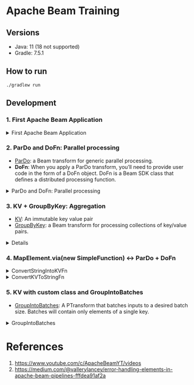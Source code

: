 # Apache Beam Training

## Versions

- Java: 11 (18 not supported)
- Gradle: 7.5.1

## How to run

```
./gradlew run
```

## Development

### 1. First Apache Beam Application

<details><summary>First Apache Beam Application</summary>

1. Update `app/build.gradle.kts`.

    ```kotlin
    /*
     * This file was generated by the Gradle 'init' task.
     *
     * This generated file contains a sample Java application project to get you started.
     * For more details take a look at the 'Building Java & JVM projects' chapter in the Gradle
     * User Manual available at https://docs.gradle.org/7.5.1/userguide/building_java_projects.html
     */

    plugins {
        // Apply the application plugin to add support for building a CLI application in Java.
        application
    }

    repositories {
        // Use Maven Central for resolving dependencies.
        mavenCentral()

        maven {
            url = uri("https://packages.confluent.io/maven/")
        }
    }

    dependencies {
        // Use JUnit Jupiter for testing.
        testImplementation("org.junit.jupiter:junit-jupiter:5.8.2")

        // This dependency is used by the application.
        implementation("com.google.guava:guava:31.0.1-jre")

        // https://mvnrepository.com/artifact/org.apache.beam/beam-sdks-java-core
        implementation("org.apache.beam:beam-sdks-java-core:2.41.0")

        // https://mvnrepository.com/artifact/org.apache.beam/beam-runners-direct-java
        runtimeOnly("org.apache.beam:beam-runners-direct-java:2.41.0")

    }

    application {
        // Define the main class for the application.
        mainClass.set("apachebeamtraining.App")
    }

    tasks.named<Test>("test") {
        // Use JUnit Platform for unit tests.
        useJUnitPlatform()
    }

    if (project.hasProperty("dataflow-runner")) {
        dependencies {
            runtimeOnly("org.apache.beam:beam-runners-google-cloud-dataflow-java:2.41.0")
        }
    }

    task("execute", JavaExec::class) {
        classpath = sourceSets["main"].runtimeClasspath
        mainClass.set(System.getProperty("mainClass"))
    }
    ```

1. Create a Apache Beam pipeline in `main` function.

    ```java
    PipelineOptions options = PipelineOptionsFactory.create();
    // Create pipeline
    Pipeline p = Pipeline.create(options);
    // Read text data from Sample.txt
    PCollection<String> textData = p.apply(TextIO.read().from("Sample.txt"));
    // Write to the output file with wordcounts as a prefix
    textData.apply(TextIO.write().to("wordcounts"));
    // Run the pipeline
    p.run().waitUntilFinish();
    ```

1. Prepare `app/Sample.txt` file. (You can write anything in the file.)
1. Run

    ```
    ./gradlew run
    ```

    You'll see `wordcounts-*` files under `app` directory.

</details>

### 2. ParDo and DoFn: Parallel processing

- [ParDo](https://beam.apache.org/documentation/programming-guide/#pardo): a Beam transform for generic parallel processing.
- **DoFn**: When you apply a ParDo transform, you’ll need to provide user code in the form of a DoFn object. DoFn is a Beam SDK class that defines a distributed processing function.

<details><summary>ParDo and DoFn: Parallel processing</summary>

1. Change the input data `app/input-record.txt`.

    ```
    BTC/JPY,bitflyer,1519845731987,1127174.0,1126166.0
    BTC/JPY,bitflyer,1519845742363,1127470.0,1126176.0
    BTC/JPY,bitflyer,1519845752427,1127601.0,1126227.0
    BTC/JPY,bitflyer,1519845762038,1127591.0,1126316.0
    BTC/JPY,bitflyer,1519845772637,1127801.0,1126368.0
    BTC/JPY,bitflyer,1519845782073,1126990.0,1126411.0
    BTC/JPY,bitflyer,1519845792827,1127990.0,1126457.0
    BTC/JPY,bitflyer,1519845802008,1127980.0,1126500.0
    BTC/JPY,bitflyer,1519845812088,1127980.0,1126566.0
    BTC/JPY,bitflyer,1519845822743,1127970.0,1126601.0
    ```

1. Add `transform` step with `ParDo` to the pipeline.
    ```java
    PCollection<String> textData = p.apply(TextIO.read().from("input-record.txt"));

    PCollection<String> bidData = textData.apply(ParDo.of(new ExtractBid()));

    bidData.apply(TextIO.write().to("output")); // just changed the name of PCollection and the prefix of output files
    ```
1. Define `DoFn` `ExtractBid`.

    1. extends `DoFn<String, String>` (`<String, String>` means the input and the output are both `String`)
    1. [`@ProcessElement` annotation](https://beam.apache.org/releases/javadoc/2.3.0/org/apache/beam/sdk/transforms/DoFn.ProcessElement.html) is necessary.

    ```java
    public static class ExtractBid extends DoFn<String, String> {
        @ProcessElement
        public void process(ProcessContext c){

            String row = c.element();

            String[] cells = row.split(",");
            c.output(cells[4]);
        }
    }
    ```

1. Run the app

    ```
    ./gradlew run
    ```

    You'll see output files `output-*` with only the 5th field as their contents. (Multiple files are generated as they are processed in parallel.)

</details>

### 3. KV + GroupByKey: Aggregation

- [KV](https://beam.apache.org/releases/javadoc/2.2.0/index.html?org/apache/beam/sdk/values/KV.html): An immutable key value pair
- [GroupByKey](https://beam.apache.org/documentation/programming-guide/#groupbykey): a Beam transform for processing collections of key/value pairs.

<details>

1. Convert `PCollection<Stringe>` into [KV](https://beam.apache.org/releases/javadoc/2.0.0/org/apache/beam/sdk/values/KV.html) with **SimpleFunction** ([Simple case of DoFn](https://stackoverflow.com/questions/50525766/apache-beam-what-is-the-difference-between-dofn-and-simplefunction)). (use the first column for the key)

    ```java
    PCollection<KV<String, Integer>> mapped =
    textData.apply(MapElements.via(new SimpleFunction<String, KV<String, Integer>>() {
        @Override
        public KV<String, Integer> apply(String line) {
            String[] cells = line.split(",");

            return KV.of(cells[0], line.length());
        }
    }));
    ```

1. `GroupByKey`: Group by the first column of the input.
    ```java
    PCollection<KV<String, Iterable<Integer>>> groupByKey = mapped.apply(GroupByKey.<String, Integer>create());
    ```
1. Convert the `PCollection<KV<String, Iterable<Integer>>>` into `PCollection<String>` just to write to output file.
    ```java
    PCollection<String> count = groupByKey.apply(ParDo.of(new ConvertKVToStringFn()));
    ```

    `ConvertKVToStringFn`:
    ```java
    /**
     * KV<String, Iterable<Integer> -> String
     */
    static class ConvertKVToStringFn extends DoFn<KV<String, Iterable<Integer>>, String> {
        @ProcessElement
        public void processElement(ProcessContext c) {
            c.output(String.valueOf(c.element()));
        }
    }
    ```

1. Write to output file.

    Input file is changed to have multiple keys:

    ```
    cat app/output-aggregated-0000*
    KV{BTC/JPY, [50, 50, 50, 50, 50, 50, 50, 50, 50, 50, 50, 50, 50, 50, 50, 50, 50, 50, 50, 50, 50, 50, 50, 50]}
    KV{wronglyformatedrecord, [21]}
    KV{ETH/JPY, [50, 50, 50, 50, 50, 50, 50, 50, 50, 50, 50, 50, 50, 50, 50, 50]}
    ```

</details>

### 4. MapElement.via(new SimpleFunction) <-> ParDo + DoFn

<details><summary>ConvertStringIntoKVFn</summary>

`MapElement.via(new SimpleFunction)`:

```java
PCollection<KV<String, Integer>> mapped =
textData.apply(MapElements.via(new SimpleFunction<String, KV<String, Integer>>() {
    @Override
    public KV<String, Integer> apply(String line) {
        String[] cells = line.split(",");

        return KV.of(cells[0], line.length());
    }
}));
```

`ParDo` + `DoFn`:

```java
    /*
     * String -> KV<String, Integer>
     */
    static class ConvertStringIntoKVFn extends DoFn<String, KV<String, Integer>> {
        @ProcessElement
        public void processElement(ProcessContext c) {
            String row = c.element();
            String[] cells = row.split(",");
            c.output(KV.of(cells[0], row.length()));
        }
    }
```

and

```java
PCollection<KV<String, Integer>> mapped = textData.apply(ParDo.of(new ConvertStringIntoKVFn()));
```

</details>


<details><summary>ConvertKVToStringFn</summary>

`SimpleFunction`:

```java
PCollection<String> count = groupByKey.apply(MapElements.via(new SimpleFunction<KV<String, Iterable<Integer>>, String>() {
            @Override
            public String apply(KV<String, Iterable<Integer>> kv) {
                return String.valueOf(kv);
            }
        }));
```

`ConvertKVToStringFn` (ParDo + DoFn):

```java
/**
 * KV<String, Iterable<Integer> -> String
 */
static class ConvertKVToStringFn extends DoFn<KV<String, Iterable<Integer>>, String> {
    @ProcessElement
    public void processElement(ProcessContext c) {
        c.output(String.valueOf(c.element()));
    }
}
```

</details>

### 5. KV with custom class and GroupIntoBatches

- [GroupIntoBatches](https://beam.apache.org/releases/javadoc/2.0.0/org/apache/beam/sdk/transforms/GroupIntoBatches.html): A PTransform that batches inputs to a desired batch size. Batches will contain only elements of a single key.

<details><summary>GroupIntoBatches</summary>

1. Create `CryptoCurrency`

    ```java
    package apachebeamtraining;

    import java.io.Serializable;

    public class CryptoCurrency implements Serializable {

      private String name;
      private long amount;

      public CryptoCurrency(String name, long amount) {
        this.name = name;
        this.amount = amount;
      }

      public long getAmount() {
        return amount;
      }

      public String toString() {
        return String.format("name:%s amount:%d", name, amount);
      }
    }
    ```

1. Convert text into `KV<String, CryptoCurrency>`

    ```java
    /*
     * String -> KV<String, CryptoCurrency>
     */
    static class ConvertTextIntoKVCryptoCurrencyFn
            extends DoFn<String, KV<String, CryptoCurrency>> {
        @ProcessElement
        public void processElement(@Element String row,
                OutputReceiver<KV<String, CryptoCurrency>> receiver) {
            String[] cells = row.split(",");
            try {
                double amount = Double.parseDouble(cells[4]);
                receiver.output(KV.of(cells[0], new CryptoCurrency(cells[0], amount)));
            } catch (NumberFormatException ex) {
                logger.error("failed to convert to CryptoCurrency", ex);
            } catch (ArrayIndexOutOfBoundsException ex) {
                logger.error("failed to convert to CryptoCurrency", ex);
            }
        }
    }
    ```

    ```java
    PCollection<KV<String, CryptoCurrency>> cryptoKV =
            textData.apply(ParDo.of(new ConvertTextIntoKVCryptoCurrencyFn()));
    ```

1. Prepare `BatchResult`
    ```java
    package apachebeamtraining;

    import java.text.SimpleDateFormat;
    import java.util.Date;

    public class BatchResult {
      private int count;
      private String key;
      private Date completedAt;
      private SimpleDateFormat formatter = new SimpleDateFormat("yyyy-MM-dd 'at' HH:mm:sss z");

      public BatchResult(String key, int count, Date completedAt) {
        this.key = key;
        this.count = count;
        this.completedAt = completedAt;
      }

      public String toString() {
        return String.format("key:%s, count:%d, completedAt:%s", key, count,
            formatter.format(completedAt));
      }
    }
    ```
1. Group into batches.
    ```java
    PCollection<KV<String, Iterable<CryptoCurrency>>> batchedCrypt =
            cryptoKV.apply(GroupIntoBatches.<String, CryptoCurrency>ofSize(3));
    ```
1. Process batches (`KV<String, Iterable<CryptoCurrency>>`)

    ```java
    /*
     * Process item in a batch. Just count the number of item and return BatchResult as String.
     */
    static class ProcessBatch extends DoFn<KV<String, Iterable<CryptoCurrency>>, String> {
        @ProcessElement
        public void process(OutputReceiver<String> receiver,
                @Element KV<String, Iterable<CryptoCurrency>> batch) {
            int count = 0;
            Iterator<CryptoCurrency> iter = batch.getValue().iterator();
            while (iter.hasNext()) {
                count++;
            }
            receiver.output(String.valueOf(count));
        }
    }
    ```

    ```java
    batchedCrypt.apply(ParDo.of(new ProcessBatch())).apply(TextIO.write().to("output-count"));
    ```

1. Run `./gradlew run`

    You can confirm the batch process result:
    ```
    cat app/output-count-*
    key:BTC/JPY, count:3, completedAt:2022-09-02 at 16:20:054 JST
    key:BTC/JPY, count:3, completedAt:2022-09-02 at 16:20:054 JST
    key:BTC/JPY, count:3, completedAt:2022-09-02 at 16:20:054 JST
    key:BTC/JPY, count:3, completedAt:2022-09-02 at 16:20:054 JST
    key:ETH/JPY, count:3, completedAt:2022-09-02 at 16:20:054 JST
    key:BTC/JPY, count:3, completedAt:2022-09-02 at 16:20:055 JST
    key:ETH/JPY, count:3, completedAt:2022-09-02 at 16:20:054 JST
    key:BTC/JPY, count:3, completedAt:2022-09-02 at 16:20:054 JST
    key:ETH/JPY, count:3, completedAt:2022-09-02 at 16:20:054 JST
    key:ETH/JPY, count:3, completedAt:2022-09-02 at 16:20:055 JST
    key:BTC/JPY, count:3, completedAt:2022-09-02 at 16:20:055 JST
    key:ETH/JPY, count:3, completedAt:2022-09-02 at 16:20:055 JST
    key:BTC/JPY, count:3, completedAt:2022-09-02 at 16:20:054 JST
    key:ETH/JPY, count:1, completedAt:2022-09-02 at 16:20:055 JST
    ```

</details>


# References

1. https://www.youtube.com/c/ApacheBeamYT/videos
1. https://medium.com/@vallerylancey/error-handling-elements-in-apache-beam-pipelines-fffdea91af2a
